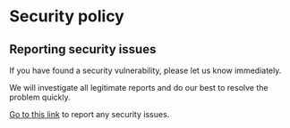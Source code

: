 # Security policy

## Reporting security issues

If you have found a security vulnerability, please let us know immediately.

We will investigate all legitimate reports and do our best to resolve the problem quickly.

[Go to this link](https://github.com/mpcgt/swaply/security/advisories/new) to report any security issues.